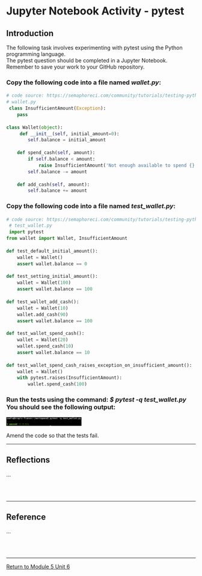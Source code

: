 # Jupyter Notebook Activity - pytest

## Introduction
The following task involves experimenting with pytest using the Python programming language. <br> 
The pytest question should be completed in a Jupyter Notebook. <br>
Remember to save your work to your GitHub repository. <br>

### Copy the following code into a file named _wallet.py_:

```python
# code source: https://semaphoreci.com/community/tutorials/testing-python-applications-with-pytest
# wallet.py
 class InsufficientAmount(Exception):
    pass
  
class Wallet(object):
     def __init__(self, initial_amount=0):
        self.balance = initial_amount
 
    def spend_cash(self, amount):
        if self.balance < amount:
            raise InsufficientAmount('Not enough available to spend {}'.format(amount))
        self.balance -= amount
 
    def add_cash(self, amount):
        self.balance += amount
```

### Copy the following code into a file named _test_wallet.py_:

```python
# code source: https://semaphoreci.com/community/tutorials/testing-python-applications-with-pytest
 # test_wallet.py
 import pytest
from wallet import Wallet, InsufficientAmount

def test_default_initial_amount():
    wallet = Wallet()
    assert wallet.balance == 0
 
def test_setting_initial_amount():
    wallet = Wallet(100)
    assert wallet.balance == 100
 
def test_wallet_add_cash():
    wallet = Wallet(10)
    wallet.add_cash(90)
    assert wallet.balance == 100
 
def test_wallet_spend_cash():
    wallet = Wallet(20)
    wallet.spend_cash(10)
    assert wallet.balance == 10
 
def test_wallet_spend_cash_raises_exception_on_insufficient_amount():
    wallet = Wallet()
    with pytest.raises(InsufficientAmount):
        wallet.spend_cash(100)
```

### Run the tests using the command: _$ pytest -q test_wallet.py_ You should see the following output:

<img src="SEPM_Unit06_Run.jpg" alt="output" width="200"/>

Amend the code so that the tests fail.

---

## Reflections
...

<br><br>

---

## Reference
...

<br><br>

---

[Return to Module 5 Unit 6](SEPM_Unit06.md)

